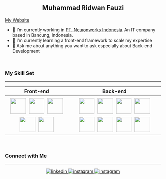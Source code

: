 <!--
**madwanz64/madwanz64** is a ✨ _special_ ✨ repository because its `README.md` (this file) appears on your GitHub profile.

Here are some ideas to get you started:

- 🔭 I’m currently working on ...
- 🌱 I’m currently learning ...
- 👯 I’m looking to collaborate on ...
- 🤔 I’m looking for help with ...
- 💬 Ask me about ...
- 📫 How to reach me: ...
- 😄 Pronouns: ...
- ⚡ Fun fact: ...
-->

## <center>Muhammad Ridwan Fauzi</center>

[My Website](https://readone.my.id)

- 🔭 I’m currently working in [PT. Neuronworks Indonesia](https://neuronworks.co.id). An IT company based in Bandung, Indonesia.
- 🌱 I’m currently learning a front-end framework to scale my expertise
- 💬 Ask me about anything you want to ask especially about Back-end Development

<br>

### My Skill Set
---

|Front-end|Back-end|
|:---:|:---:|
|<img style="margin:5px" src="https://readone.my.id/img/skills/html5.svg" height="50" width="50"><img style="margin:5px" src="https://readone.my.id/img/skills/css3.svg" height="50" width="50"><img style="margin:5px" src="https://readone.my.id/img/skills/bootstrap.svg" height="50"><img style="margin:5px" src="https://readone.my.id/img/skills/tailwindcss.svg" height="50" width="50"><img style="margin:5px" src="https://readone.my.id/img/skills/javascript.svg" height="50" width="50">|<img style="margin:5px" src="https://readone.my.id/img/skills/javascript.svg" height="50" width="50"><img style="margin:5px" src="https://readone.my.id/img/skills/php.svg" height="50" width="50"><img style="margin:5px" src="https://readone.my.id/img/skills/mysql.svg" height="50" width="50"><img style="margin:5px" src="https://readone.my.id/img/skills/laravel.svg" height="50" width="50"><img style="margin:5px" src="https://readone.my.id/img/skills/java.svg" height="50" width="50"><img style="margin:5px" src="https://readone.my.id/img/skills/postgresql.svg" height="50" width="50"><img style="margin:5px" src="https://readone.my.id/img/skills/quarkus.svg" height="50" width="50"><img style="margin:5px" src="https://readone.my.id/img/skills/kafka.svg" height="50" width="50">|

<br>

### Connect with Me
---


<center>
<a href="https://linkedin.com/in/readone" target="_blank">
<img src=https://img.shields.io/badge/Linkedin-Connect-0077b5  alt=linkedin style="margin-bottom: 5px;" />
</a>
<a href="https://instagram.com/madwanz64" target="_blank">
<img src=https://img.shields.io/badge/Instagram-Follow-962fbf alt=instagram style="margin-bottom: 5px;" />
</a>
<a href="https://youtube.com/@muhammadridwanfauzi" target="_blank">
<img src=https://img.shields.io/badge/Youtube-Subscribe-FF0000 alt=instagram style="margin-bottom: 5px;" />
</a>
</center>